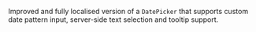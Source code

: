 Improved and fully localised version of a `DatePicker` that supports custom date pattern input, server-side text selection and tooltip support.
